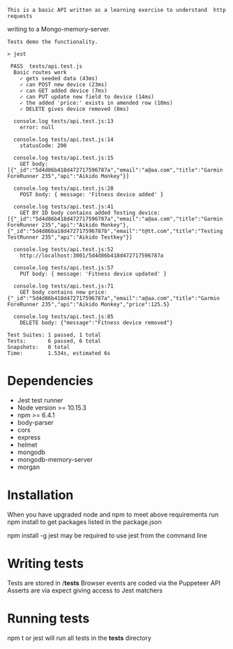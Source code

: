     This is a basic API written as a learning exercise to understand  http requests 
writing to a Mongo-memory-server. 
    
    Tests demo the functionality.
``` 
> jest

 PASS  tests/api.test.js
  Basic routes work
    ✓ gets seeded data (43ms)
    ✓ can POST new device (23ms)
    ✓ can GET added device (7ms)
    ✓ can PUT update new field to device (14ms)
    ✓ the added 'price:' exists in amended row (10ms)
    ✓ DELETE gives device removed (8ms)

  console.log tests/api.test.js:13
    error: null

  console.log tests/api.test.js:14
    statusCode: 200

  console.log tests/api.test.js:15
    GET body: [{"_id":"5d4d86b418d472717596787a","email":"a@aa.com","title":"Garmin ForeRunner 235","api":"Aikido Monkey"}]

  console.log tests/api.test.js:28
    POST body: { message: 'Fitness device added' }

  console.log tests/api.test.js:41
    GET BY ID body contains added Testing device: [{"_id":"5d4d86b418d472717596787a","email":"a@aa.com","title":"Garmin ForeRunner 235","api":"Aikido Monkey"},{"_id":"5d4d86ba18d472717596787b","email":"t@tt.com","title":"Testing TestRunner 235","api":"Aikido Testkey"}]

  console.log tests/api.test.js:52
    http://localhost:3001/5d4d86b418d472717596787a

  console.log tests/api.test.js:57
    PUT body: { message: 'Fitness device updated' }

  console.log tests/api.test.js:71
    GET body contains new price: {"_id":"5d4d86b418d472717596787a","email":"a@aa.com","title":"Garmin ForeRunner 235","api":"Aikido Monkey","price":125.5}

  console.log tests/api.test.js:85
    DELETE body: {"message":"Fitness device removed"}

Test Suites: 1 passed, 1 total
Tests:       6 passed, 6 total
Snapshots:   0 total
Time:        1.534s, estimated 6s

```


# Dependencies
* Jest test runner 
* Node version >= 10.15.3
* npm >= 6.4.1
* body-parser
* cors
* express
* helmet
* mongodb
* mongodb-memory-server
* morgan

# Installation
When you have upgraded node and npm to meet above requirements run npm install to get packages listed in the package.json

npm install -g jest may be required to use jest from the command line

# Writing tests
Tests are stored in /__tests__ 
Browser events are coded via the Puppeteer API
Asserts are via expect giving access to Jest matchers

# Running tests
npm t or jest will run all tests in the __tests__ directory